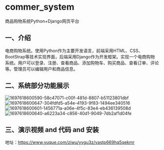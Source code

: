 # commer_system
商品购物系统Python+Django网页平台

## 一、介绍
电商购物系统。使用Python作为主要开发语言，前端采用HTML、CSS、BootStrap等技术实现界面，后端采用Django作为开发框架。实现一个电商购物系统。用户可以登录、注册、查看商品、添加购物车、购买商品、查看订单、评论等。管理员可以编辑用户和商品信息。

## 二、系统部分功能展示
![1697618600590-58c47071-c00f-481d-8807-b51123801dbf](https://github.com/molipy/commer_system/assets/150657745/1bdeab34-2bd8-4076-ae56-47a5bddfa5a7)
![1697618600647-304fdfd5-a54e-4193-9f83-1494ee340516](https://github.com/molipy/commer_system/assets/150657745/ccc3519b-91d6-42cd-8dfd-e54830b4520e)
![1697618600601-1456771a-a06e-4f5c-83e4-eb436139508d](https://github.com/molipy/commer_system/assets/150657745/7156037a-9a23-44ba-842a-ebfb94f6b19b)
![1697618600640-a6223a34-c856-40d1-9049-7db2af1d04fe](https://github.com/molipy/commer_system/assets/150657745/a9c2f42b-aa6b-43c7-b4ca-b5d38b7f8b9d)

## 三、演示视频 and 代码 and 安装
地址：https://www.yuque.com/ziwu/yygu3z/vastp669hq5qekmr
